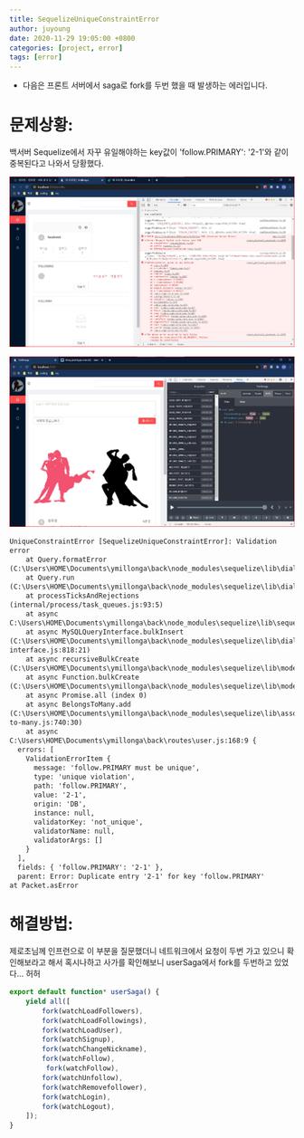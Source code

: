 ```yaml
---
title: SequelizeUniqueConstraintError
author: juyoung
date: 2020-11-29 19:05:00 +0800
categories: [project, error]
tags: [error]
---
```


* 다음은 프론트 서버에서 saga로 fork를 두번 했을 때 발생하는 에러입니다.  

# 문제상황:
백서버 Sequelize에서 자꾸 유일해야하는 key값이 'follow.PRIMARY': '2-1'와 같이 중복된다고 나와서 당황했다.   

![followError.jpg](/assets/img/followError.jpg)

![validationError.jpg](/assets/img/validationError.jpg)  


```console
UniqueConstraintError [SequelizeUniqueConstraintError]: Validation error
    at Query.formatError (C:\Users\HOME\Documents\ymillonga\back\node_modules\sequelize\lib\dialects\mysql\query.js:218:16)   
    at Query.run (C:\Users\HOME\Documents\ymillonga\back\node_modules\sequelize\lib\dialects\mysql\query.js:54:18)
    at processTicksAndRejections (internal/process/task_queues.js:93:5)
    at async C:\Users\HOME\Documents\ymillonga\back\node_modules\sequelize\lib\sequelize.js:619:16
    at async MySQLQueryInterface.bulkInsert (C:\Users\HOME\Documents\ymillonga\back\node_modules\sequelize\lib\dialects\abstract\query-interface.js:818:21)
    at async recursiveBulkCreate (C:\Users\HOME\Documents\ymillonga\back\node_modules\sequelize\lib\model.js:2698:25)
    at async Function.bulkCreate (C:\Users\HOME\Documents\ymillonga\back\node_modules\sequelize\lib\model.js:2824:12)
    at async Promise.all (index 0)
    at async BelongsToMany.add (C:\Users\HOME\Documents\ymillonga\back\node_modules\sequelize\lib\associations\belongs-to-many.js:740:30)
    at async C:\Users\HOME\Documents\ymillonga\back\routes\user.js:168:9 {
  errors: [
    ValidationErrorItem {
      message: 'follow.PRIMARY must be unique',
      type: 'unique violation',
      path: 'follow.PRIMARY',
      value: '2-1',
      origin: 'DB',
      instance: null,
      validatorKey: 'not_unique',
      validatorName: null,
      validatorArgs: []
    }
  ],
  fields: { 'follow.PRIMARY': '2-1' },
  parent: Error: Duplicate entry '2-1' for key 'follow.PRIMARY'      at Packet.asError 
```


# 해결방법:
제로초님께 인프런으로 이 부분을 질문했더니 네트워크에서 요청이 두번 가고 있으니 확인해보라고 해서 혹시나하고 사가를 확인해보니
userSaga에서 fork를 두번하고 있었다... 허허

```javascript
export default function* userSaga() {
    yield all([
        fork(watchLoadFollowers),
        fork(watchLoadFollowings),
        fork(watchLoadUser),
        fork(watchSignup),
        fork(watchChangeNickname),
        fork(watchFollow),
		 fork(watchFollow),
        fork(watchUnfollow),
        fork(watchRemovefollower),
        fork(watchLogin),
        fork(watchLogout),
    ]);
}
```